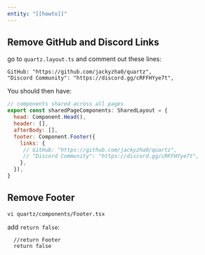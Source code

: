```yaml
---
entity: "[[howto]]"
---
```




## Remove GitHub and Discord Links

go to `quartz.layout.ts` and comment out these lines: 

```
GitHub: "https://github.com/jackyzha0/quartz",
"Discord Community": "https://discord.gg/cRFFHYye7t",
```

You should then have:
```javascript
// components shared across all pages
export const sharedPageComponents: SharedLayout = {
  head: Component.Head(),
  header: [],
  afterBody: [],
  footer: Component.Footer({
    links: {
     // GitHub: "https://github.com/jackyzha0/quartz",
     // "Discord Community": "https://discord.gg/cRFFHYye7t",
    },
  }),
}
```

## Remove Footer

`vi quartz/components/Footer.tsx`

add `return false`:
```
  //return Footer
  return false
```


